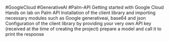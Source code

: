 #GoogleCloud
#GenerativeAI
#Palm-API
Getting started with Google Cloud Hands on lab on Palm API
Installation of the client library and importing necessary modules such as Google generativeai, base64 and json
Configuration of the client library by providing your very own API key (received at the time of creating the project)
prepare a model and call it to print the response
